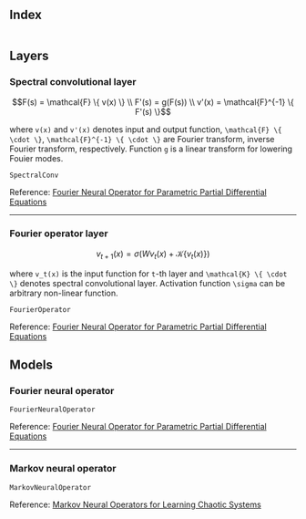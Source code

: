 ## Index

```@index
```

## Layers

### Spectral convolutional layer

```math
F(s) = \mathcal{F} \{ v(x) \} \\
F'(s) = g(F(s)) \\
v'(x) = \mathcal{F}^{-1} \{ F'(s) \}
```

where ``v(x)`` and ``v'(x)`` denotes input and output function,
``\mathcal{F} \{ \cdot \}``, ``\mathcal{F}^{-1} \{ \cdot \}`` are Fourier transform, inverse Fourier transform, respectively.
Function ``g`` is a linear transform for lowering Fouier modes.

```@docs
SpectralConv
```

Reference: [Fourier Neural Operator for Parametric Partial Differential Equations](https://arxiv.org/abs/2010.08895)

---

### Fourier operator layer

```math
v_{t+1}(x) = \sigma(W v_t(x) + \mathcal{K} \{ v_t(x) \} )
```

where ``v_t(x)`` is the input function for ``t``-th layer and ``\mathcal{K} \{ \cdot \}`` denotes spectral convolutional layer.
Activation function ``\sigma`` can be arbitrary non-linear function.

```@docs
FourierOperator
```

Reference: [Fourier Neural Operator for Parametric Partial Differential Equations](https://arxiv.org/abs/2010.08895)

## Models

### Fourier neural operator

```@docs
FourierNeuralOperator
```

Reference: [Fourier Neural Operator for Parametric Partial Differential Equations](https://arxiv.org/abs/2010.08895)

---

### Markov neural operator

```@docs
MarkovNeuralOperator
```

Reference: [Markov Neural Operators for Learning Chaotic Systems](https://arxiv.org/abs/2106.06898)
